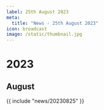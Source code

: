```yaml
---
label: 25th August 2023
meta:
  title: "News - 25th August 2023"
icon: broadcast
image: /static/thumbnail.jpg
---
```


# 2023
## August

{{ include "news/20230825" }}